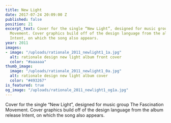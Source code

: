 ```yaml
---
title: New Light
date: 2017-07-24 20:09:00 Z
published: false
position: 21
excerpt_text: Cover for the single “New Light”, designed for music group The Fascination
  Movement. Cover graphics build off of the design language from the album release
  Intent, on which the song also appears.
year: 2011
images:
- image: "/uploads/rationale_2011_newlight1_1a.jpg"
  alt: rationale design new light album front cover
  color: "#aaaaaa"
thumb_image:
  image: "/uploads/rationale_2011_newlight1_0a.jpg"
  alt: rationale design new light album cover
  color: "#493267"
is_featured: true
og_image: "/uploads/rationale_2011_newlight1_og1a.jpg"
---
```


Cover for the single “New Light”, designed for music group The Fascination Movement. Cover graphics build off of the design language from the album release Intent, on which the song also appears.